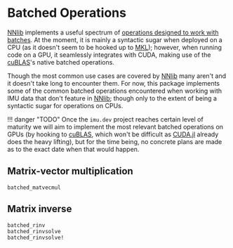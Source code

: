 # Batched Operations

[NNlib](https://github.com/FluxML/NNlib.jl) implements a useful spectrum of [operations designed to work with batches](https://fluxml.ai/NNlib.jl/dev/reference/#Batched-Operations). At the moment, it is mainly a syntactic sugar when deployed on a CPU (as it doesn't seem to be hooked up to [MKL](https://github.com/JuliaLinearAlgebra/MKL.jl)); however, when running code on a GPU, it seamlessly integrates with CUDA, making use of the [cuBLAS](https://docs.nvidia.com/cuda/cublas/#cublas-lt-t-gt-gemmbatched)'s native batched operations.

Though the most common use cases are covered by [NNlib](https://github.com/FluxML/NNlib.jl) many aren't and it doesn't take long to encounter them. For now, this package implements some of the common batched operations encountered when working with IMU data that don't feature in [NNlib](https://github.com/FluxML/NNlib.jl); though only to the extent of being a syntactic sugar for operations on CPUs.

!!! danger "TODO"
    Once the `imu.dev` project reaches certain level of maturity we will aim to implement the most relevant batched operations on GPUs (by hooking to [cuBLAS](https://docs.nvidia.com/cuda/cublas/#cublas-lt-t-gt-gemmbatched), which won't be difficult as [CUDA.jl](https://github.com/JuliaGPU/CUDA.jl) already does the heavy lifting), but for the time being, no concrete plans are made as to the exact date when that would happen.

## Matrix-vector multiplication

```@docs
batched_matvecmul
```

## Matrix inverse

```@docs
batched_rinv
batched_rinvsolve
batched_rinvsolve!
```